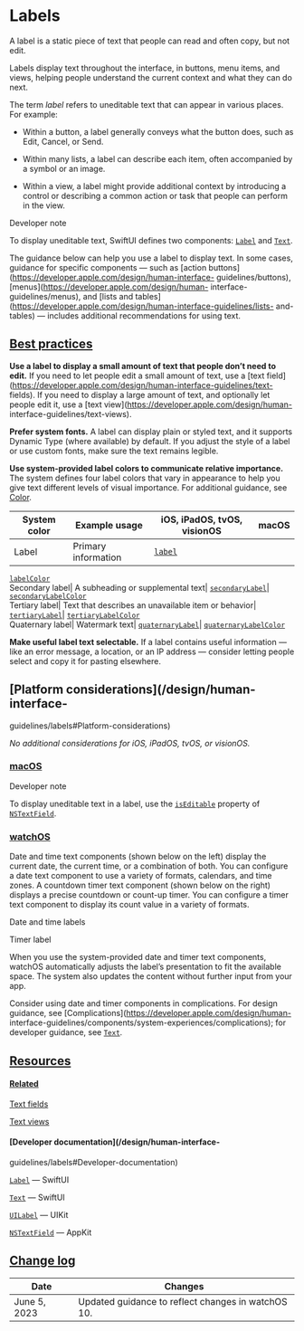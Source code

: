 # Labels

A label is a static piece of text that people can read and often copy, but not
edit.

Labels display text throughout the interface, in buttons, menu items, and
views, helping people understand the current context and what they can do
next.

The term _label_ refers to uneditable text that can appear in various places.
For example:

  * Within a button, a label generally conveys what the button does, such as Edit, Cancel, or Send.

  * Within many lists, a label can describe each item, often accompanied by a symbol or an image.

  * Within a view, a label might provide additional context by introducing a control or describing a common action or task that people can perform in the view.

Developer note

To display uneditable text, SwiftUI defines two components:
[`Label`](/documentation/SwiftUI/Label) and
[`Text`](/documentation/SwiftUI/Text).

The guidance below can help you use a label to display text. In some cases,
guidance for specific components — such as [action
buttons](https://developer.apple.com/design/human-interface-
guidelines/buttons), [menus](https://developer.apple.com/design/human-
interface-guidelines/menus), and [lists and
tables](https://developer.apple.com/design/human-interface-guidelines/lists-
and-tables) — includes additional recommendations for using text.

## [Best practices](/design/human-interface-guidelines/labels#Best-practices)

**Use a label to display a small amount of text that people don’t need to
edit.** If you need to let people edit a small amount of text, use a [text
field](https://developer.apple.com/design/human-interface-guidelines/text-
fields). If you need to display a large amount of text, and optionally let
people edit it, use a [text view](https://developer.apple.com/design/human-
interface-guidelines/text-views).

**Prefer system fonts.** A label can display plain or styled text, and it
supports Dynamic Type (where available) by default. If you adjust the style of
a label or use custom fonts, make sure the text remains legible.

**Use system-provided label colors to communicate relative importance.** The
system defines four label colors that vary in appearance to help you give text
different levels of visual importance. For additional guidance, see
[Color](/design/human-interface-guidelines/color).

System color| Example usage| iOS, iPadOS, tvOS, visionOS| macOS  
---|---|---|---  
Label| Primary information| [`label`](/documentation/UIKit/UIColor/label)|
[`labelColor`](/documentation/AppKit/NSColor/labelColor)  
Secondary label| A subheading or supplemental text|
[`secondaryLabel`](/documentation/UIKit/UIColor/secondaryLabel)|
[`secondaryLabelColor`](/documentation/AppKit/NSColor/secondaryLabelColor)  
Tertiary label| Text that describes an unavailable item or behavior|
[`tertiaryLabel`](/documentation/UIKit/UIColor/tertiaryLabel)|
[`tertiaryLabelColor`](/documentation/AppKit/NSColor/tertiaryLabelColor)  
Quaternary label| Watermark text|
[`quaternaryLabel`](/documentation/UIKit/UIColor/quaternaryLabel)|
[`quaternaryLabelColor`](/documentation/AppKit/NSColor/quaternaryLabelColor)  
  
**Make useful label text selectable.** If a label contains useful information
— like an error message, a location, or an IP address — consider letting
people select and copy it for pasting elsewhere.

## [Platform considerations](/design/human-interface-
guidelines/labels#Platform-considerations)

 _No additional considerations for iOS, iPadOS, tvOS, or visionOS._

### [macOS](/design/human-interface-guidelines/labels#macOS)

Developer note

To display uneditable text in a label, use the
[`isEditable`](/documentation/AppKit/NSTextField/isEditable) property of
[`NSTextField`](/documentation/AppKit/NSTextField).

### [watchOS](/design/human-interface-guidelines/labels#watchOS)

Date and time text components (shown below on the left) display the current
date, the current time, or a combination of both. You can configure a date
text component to use a variety of formats, calendars, and time zones. A
countdown timer text component (shown below on the right) displays a precise
countdown or count-up timer. You can configure a timer text component to
display its count value in a variety of formats.

Date and time labels

Timer label

When you use the system-provided date and timer text components, watchOS
automatically adjusts the label’s presentation to fit the available space. The
system also updates the content without further input from your app.

Consider using date and timer components in complications. For design
guidance, see [Complications](https://developer.apple.com/design/human-
interface-guidelines/components/system-experiences/complications); for
developer guidance, see [`Text`](/documentation/SwiftUI/Text).

## [Resources](/design/human-interface-guidelines/labels#Resources)

#### [Related](/design/human-interface-guidelines/labels#Related)

[Text fields](/design/human-interface-guidelines/text-fields)

[Text views](/design/human-interface-guidelines/text-views)

#### [Developer documentation](/design/human-interface-
guidelines/labels#Developer-documentation)

[`Label`](/documentation/SwiftUI/Label) — SwiftUI

[`Text`](/documentation/SwiftUI/Text) — SwiftUI

[`UILabel`](/documentation/UIKit/UILabel) — UIKit

[`NSTextField`](/documentation/AppKit/NSTextField) — AppKit

## [Change log](/design/human-interface-guidelines/labels#Change-log)

Date| Changes  
---|---  
June 5, 2023| Updated guidance to reflect changes in watchOS 10.

